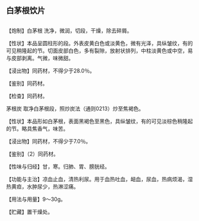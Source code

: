## 白茅根饮片

## 

## 

【炮制】白茅根 洗净，微润，切段，干燥，除去碎屑。

【性状】本品呈圆柱形的段。外表皮黄白色或淡黄色，微有光泽，具纵皱纹，有的可见稍隆起的节。切面皮部白色，多有裂隙，放射状排列，中柱淡黄色或中空，易与皮部剥离。气微，味微甜。

【浸出物】同药材，不得少于28.0％。

【鉴别】同药材。

【检查】同药材。

茅根炭 取净白茅根段，照炒炭法（通则0213）炒至焦褐色。

【性状】本品形如白茅根，表面黑褐色至黑色，具纵皱纹，有的可见淡棕色稍隆起的节。略具焦香气，味苦。

【浸出物】同药材，不得少于7.0％。

【鉴别】（2）同药材。

【性味与归经】甘，寒。归肺、胃、膀胱经。

【功能与主治】凉血止血，清热利尿。用于血热吐血，衄血，尿血，热病烦渴，湿热黄疸，水肿尿少，热淋涩痛。

【用法与用量】9～30g。

【贮藏】置干燥处。